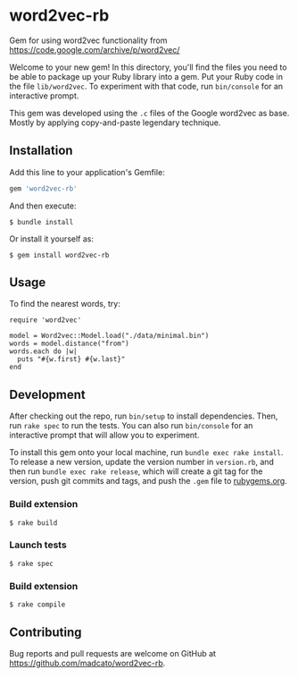 # word2vec-rb

Gem for using word2vec functionality from https://code.google.com/archive/p/word2vec/


Welcome to your new gem! In this directory, you'll find the files you need to be able to package up your Ruby library into a gem. Put your Ruby code in the file `lib/word2vec`. To experiment with that code, run `bin/console` for an interactive prompt.

This gem was developed using the `.c` files of the Google word2vec as base. Mostly by applying copy-and-paste legendary technique.

## Installation

Add this line to your application's Gemfile:

```ruby
gem 'word2vec-rb'
```

And then execute:

    $ bundle install

Or install it yourself as:

    $ gem install word2vec-rb

## Usage

To find the nearest words, try:

    require 'word2vec'
    
    model = Word2vec::Model.load("./data/minimal.bin")
    words = model.distance("from")
    words.each do |w| 
      puts "#{w.first} #{w.last}"
    end

## Development

After checking out the repo, run `bin/setup` to install dependencies. Then, run `rake spec` to run the tests. You can also run `bin/console` for an interactive prompt that will allow you to experiment.

To install this gem onto your local machine, run `bundle exec rake install`. To release a new version, update the version number in `version.rb`, and then run `bundle exec rake release`, which will create a git tag for the version, push git commits and tags, and push the `.gem` file to [rubygems.org](https://rubygems.org).

### Build extension 

    $ rake build

### Launch tests

    $ rake spec

### Build extension 

    $ rake compile

## Contributing

Bug reports and pull requests are welcome on GitHub at https://github.com/madcato/word2vec-rb.
